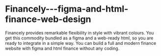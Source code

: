 # Financely---figma-and-html-finance-web-design
Financely provides remarkable flexibility in style with vibrant colours. You get this commodity bundled as a figma and a web-ready html, so you are ready to integrate in a simple way. You can build a full and modern finance website with figma and html finance without any coding.
